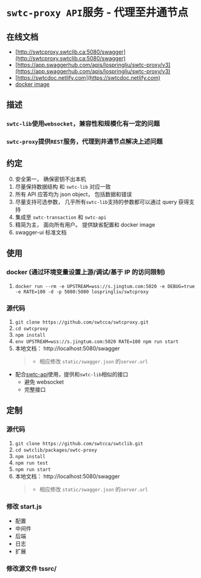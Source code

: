 # `swtc-proxy API`服务 - 代理至井通节点

## 在线文档

- [http://swtcproxy.swtclib.ca:5080/swagger](http://swtcproxy.swtclib.ca:5080/swagger)
- [https://app.swaggerhub.com/apis/lospringliu/swtc-proxy/v3](https://app.swaggerhub.com/apis/lospringliu/swtc-proxy/v3)
- [https://swtcdoc.netlify.com](https://swtcdoc.netlify.com)
- [docker image](https://hub.docker.com/repository/docker/lospringliu/swtcproxy)

## 描述

### `swtc-lib`使用`websocket`，兼容性和规模化有一定的问题

### `swtc-proxy`提供`REST`服务，代理到井通节点解决上述问题

## 约定

0. 安全第一， 确保密钥不出本机
1. 尽量保持数据结构 和 `swtc-lib` 对应一致
1. 所有 API 应答均为 json object， 包括数据和错误
1. 尽量支持可选参数， 几乎所有`swtc-lib`支持的参数都可以通过 query 获得支持
1. 集成至 `swtc-transaction` 和 `swtc-api`
1. 精简为主， 面向所有用户。 提供缺省配置和 docker image
1. swagger-ui 标准文档

## 使用

### docker (通过环境变量设置上游/调试/基于 IP 的访问限制)

1. `docker run --rm -e UPSTREAM=wss://s.jingtum.com:5020 -e DEBUG=true -e RATE=100 -d -p 5080:5080 lospringliu/swtcproxy`

### 源代码

1. `git clone https://github.com/swtcca/swtcproxy.git`
2. `cd swtcproxy`
3. `npm install`
4. `env UPSTREAM=wss://s.jingtum.com:5020 RATE=100 npm run start`
5. 本地文档： http://localhost:5080/swagger
   > - 相应修改 `static/swagger.json` 的`server.url`

- 配合[swtc-api](https://swtcdoc.netlify.com/docs/api/)使用，提供和`swtc-lib`相似的接口
  - 避免 websocket
  - 完整接口

## 定制

### 源代码

1. `git clone https://github.com/swtcca/swtclib.git`
2. `cd swtclib/packages/swtc-proxy`
3. `npm install`
4. `npm run test`
5. `npm run start`
6. 本地文档： http://localhost:5080/swagger
   > - 相应修改 `static/swagger.json` 的`server.url`

### 修改 start.js

- 配置
- 中间件
- 后端
- 日志
- 扩展

### 修改源文件 tssrc/
